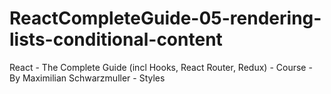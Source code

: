 # ReactCompleteGuide-05-rendering-lists-conditional-content
React - The Complete Guide (incl Hooks, React Router, Redux) - Course - By Maximilian Schwarzmuller - Styles
